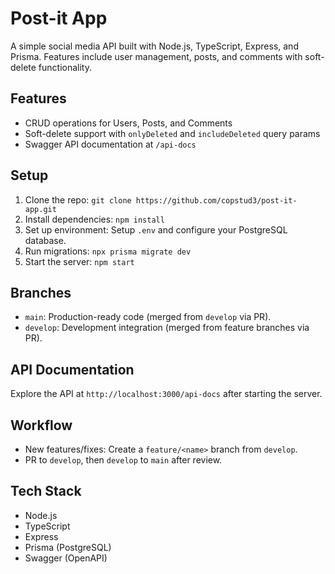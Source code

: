 # Post-it App

A simple social media API built with Node.js, TypeScript, Express, and Prisma. Features include user management, posts, and comments with soft-delete functionality.

## Features

- CRUD operations for Users, Posts, and Comments
- Soft-delete support with `onlyDeleted` and `includeDeleted` query params
- Swagger API documentation at `/api-docs`

## Setup

1. Clone the repo: `git clone https://github.com/copstud3/post-it-app.git`
2. Install dependencies: `npm install`
3. Set up environment: Setup `.env` and configure your PostgreSQL database.
4. Run migrations: `npx prisma migrate dev`
5. Start the server: `npm start`

## Branches
- `main`: Production-ready code (merged from `develop` via PR).
- `develop`: Development integration (merged from feature branches via PR).

## API Documentation

Explore the API at `http://localhost:3000/api-docs` after starting the server.

## Workflow
- New features/fixes: Create a `feature/<name>` branch from `develop`.
- PR to `develop`, then `develop` to `main` after review.

## Tech Stack

- Node.js
- TypeScript
- Express
- Prisma (PostgreSQL)
- Swagger (OpenAPI)

